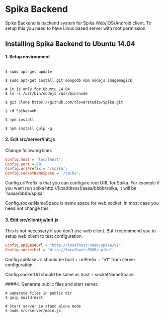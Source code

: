 # Spika Backend

Spika Backend is backend system for Spika Web/iOS/Android client. To setup this you need to have Linux based server with root permission.

## Installing Spika Backend to Ubuntu 14.04

####  1. Setup environment

```{r, engine='bash', count_lines}

$ sudo apt-get update

$ sudo apt-get install git mongodb npm nodejs imagemagick

# It is only for Ubuntu 14.04
$ ln -s /usr/bin/nodejs /usr/bin/node

$ git clone https://github.com/cloverstudio/Spika.git

$ cd Spika/web

$ npm install 

$ npm install gulp -g
```

#### 2.  Edit src/server/init.js

Change following lines
```ini
Config.host = "localhost";
Config.port = 80; 
Config.urlPrefix = '/spika'; 
Config.socketNameSpace = '/spika';
```
Config.urlPrefix is that you can configure root URL for Spika. For example if you want run spika http://[ipaddress]/aaaa/bbbb/spika, it will be '/aaaa/bbbb/spika'.

Config.socketNameSpace is name space for web socket, in most case you need not change this.


#### 3. Edit src/client/js/init.js
This is not necessary if you don't use web client. But I recommend you to setup web client to test configuration.

```ini
Config.apiBaseUrl = "http://localhost:8080/spika/v1";
Config.socketUrl = "http://localhost:8080/spika";
```

Config.apiBaseUrl should be host + urlPrefix + "v1" from server configuration.

Config.socketUrl should be same as host + socketNameSpace.


####4. Generate public files and start server.
```{r, engine='bash', count_lines}
# Generate files in public dir
$ gulp build-dist

# Start server in stand alone mode
$ node src/server/main.js
```

